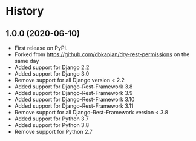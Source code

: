 # History

## 1.0.0 (2020-06-10)

* First release on PyPI.
* Forked from https://github.com/dbkaplan/dry-rest-permissions on the same day
* Added support for Django 2.2
* Added support for Django 3.0
* Remove support for all Django version < 2.2
* Added support for Django-Rest-Framework 3.8
* Added support for Django-Rest-Framework 3.9
* Added support for Django-Rest-Framework 3.10
* Added support for Django-Rest-Framework 3.11
* Remove support for all Django-Rest-Framework version < 3.8
* Added support for Python 3.7
* Added support for Python 3.8
* Remove support for Python 2.7